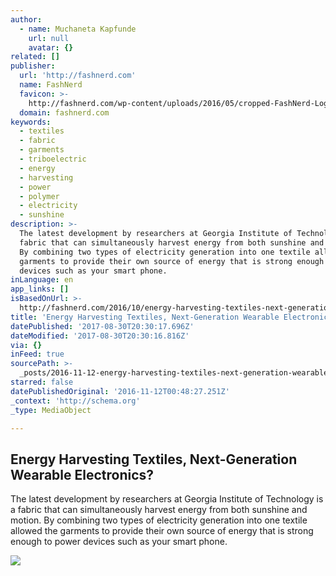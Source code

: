 ```yaml
---
author:
  - name: Muchaneta Kapfunde
    url: null
    avatar: {}
related: []
publisher:
  url: 'http://fashnerd.com'
  name: FashNerd
  favicon: >-
    http://fashnerd.com/wp-content/uploads/2016/05/cropped-FashNerd-Logo-512pixels-192x192.jpg
  domain: fashnerd.com
keywords:
  - textiles
  - fabric
  - garments
  - triboelectric
  - energy
  - harvesting
  - power
  - polymer
  - electricity
  - sunshine
description: >-
  The latest development by researchers at Georgia Institute of Technology is a
  fabric that can simultaneously harvest energy from both sunshine and motion.
  By combining two types of electricity generation into one textile allowed the
  garments to provide their own source of energy that is strong enough to power
  devices such as your smart phone.
inLanguage: en
app_links: []
isBasedOnUrl: >-
  http://fashnerd.com/2016/10/energy-harvesting-textiles-next-generation-wearable-electronics/
title: 'Energy Harvesting Textiles, Next-Generation Wearable Electronics?'
datePublished: '2017-08-30T20:30:17.696Z'
dateModified: '2017-08-30T20:30:16.816Z'
via: {}
inFeed: true
sourcePath: >-
  _posts/2016-11-12-energy-harvesting-textiles-next-generation-wearable-electro.md
starred: false
datePublishedOriginal: '2016-11-12T00:48:27.251Z'
_context: 'http://schema.org'
_type: MediaObject

---
```

<article style=""><h1>Energy Harvesting Textiles, Next-Generation Wearable Electronics?</h1><p>The latest development by researchers at Georgia Institute of Technology is a fabric that can simultaneously harvest energy from both sunshine and motion. By combining two types of electricity generation into one textile allowed the garments to provide their own source of energy that is strong enough to power devices such as your smart phone.</p><img src="http://fashnerd.com/wp-content/uploads/2016/09/o-GEORGIA-INSTITUTE-OF-TECHNOLOGY-CAMPUS-facebook-1024x512.jpg" /></article>